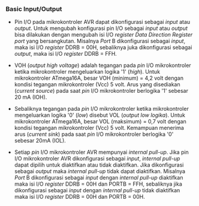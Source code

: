 ### Basic Input/Output
* Pin I/O pada mikrokontroler AVR dapat dikonfigurasi sebagai *input* atau *output*. Untuk mengubah konfigurasi pin I/O sebagai *input* atau *output* bisa dilakukan dengan mengubah isi I/O *register Data Direction Register port* yang bersangkutan. Misalnya *Port* B dikonfigurasi sebagai *input*, maka isi I/O *register* DDRB = 00H, sebaliknya juka dikonfigurasi sebagai *output*, maka isi I/O *register* DDRB = FFH.

* VOH (*output high voltage*) adalah tegangan pada *pin* I/O mikrokontroler ketika mikrokontroler mengeluarkan logika '1' (*high*). Untuk mikrokontroler ATmega16A, besar VOH (minimum) = 4,2 volt dengan kondisi tegangan mikrokontroler (Vcc) 5 volt. Arus yang disediakan (*current source*) pada saat *pin* I/O mikrokontroler berlogika '1' sebesar 20 mA (IOH).

* Sebaliknya tegangan pada *pin* I/O mikrokontroler ketika mikrokontroler mengeluarkan logika '0' (*low*) disebut VOL (*output low logika*). Untuk mikrokontroler ATmega16A, besar VOL (maksimum) = 0,7 volt dengan kondisi tegangan mikrokontroler (Vcc) 5 volt. Kemampuan menerima arus (*current sink*) pada saat *pin* I/O mikrokontroler berlogika '0' sebesar 20mA (IOL).

* Setiap *pin* I/O mikrokontroler AVR mempunyai *internal pull-up*. Jika pin I/O mikrokontroler AVR dikonfigurasi sebagai *input*, *internal pull-up* dapat dipilih untuk diaktifkan atau tidak diaktifkan. Jika dikonfigurasi sebagai *output* maka *internal pull-up* tidak dapat diaktifkan. Misalnya *Port* B dikonfigurasi sebagai *input* dengan *internal pull-up* diaktifkan maka isi I/O *register* DDRB = 00H dan PORTB = FFH, sebaliknya jika dikonfigurasi sebagai *input* dengan *internal pull-up* tidak diaktifkan maka isi I/O *register* DDRB = 00H dan PORTB = 00H.
